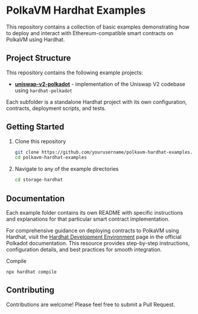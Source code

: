 # PolkaVM Hardhat Examples

This repository contains a collection of basic examples demonstrating how to deploy and interact with
Ethereum-compatible smart contracts on PolkaVM using Hardhat.

## Project Structure

This repository contains the following example projects:

- [**uniswap-v2-polkadot**](uniswap/) - implementation of the Uniswap V2 codebase using `hardhat-polkadot`

Each subfolder is a standalone Hardhat project with its own configuration, contracts, deployment scripts, and tests.

## Getting Started

1. Clone this repository
   ```bash
   git clone https://github.com/yourusername/polkavm-hardhat-examples.git
   cd polkavm-hardhat-examples
   ```

2. Navigate to any of the example directories
   ```bash
   cd storage-hardhat
   ```

## Documentation

Each example folder contains its own README with specific instructions and explanations for that particular smart
contract implementation.

For comprehensive guidance on deploying contracts to PolkaVM using Hardhat, visit
the [Hardhat Development Environment]((https://papermoonio.github.io/polkadot-mkdocs/develop/smart-contracts/dev-environments/hardhat/))
page in the official Polkadot documentation. This resource provides step-by-step instructions, configuration details,
and best practices for smooth integration.

Compile

```terminaloutput
npx hardhat compile
```

## Contributing

Contributions are welcome! Please feel free to submit a Pull Request.